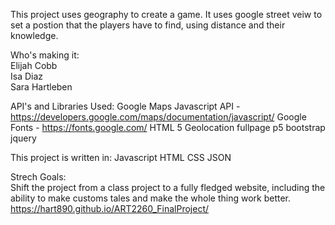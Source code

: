 This project uses geography to create a game. It uses google street veiw to set a postion that the players have to find, using distance and their knowledge.

Who's making it:   
Elijah Cobb  
Isa Diaz  
Sara Hartleben 

API's and Libraries Used:
Google Maps Javascript API - https://developers.google.com/maps/documentation/javascript/
Google Fonts - https://fonts.google.com/
HTML 5 Geolocation
fullpage
p5
bootstrap
jquery

This project is written in:
Javascript
HTML
CSS
JSON

Strech Goals:  
Shift the project from a class project to a fully fledged website, including the ability to make customs tales and make the whole thing work better.
https://hart890.github.io/ART2260_FinalProject/

